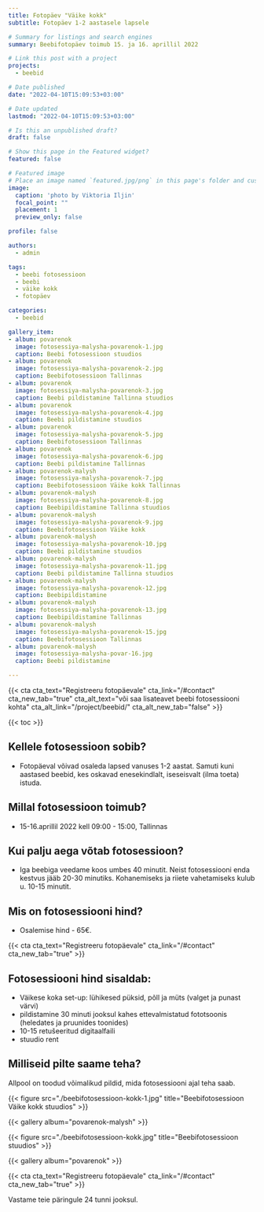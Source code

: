 ```yaml
---
title: Fotopäev "Väike kokk"
subtitle: Fotopäev 1-2 aastasele lapsele

# Summary for listings and search engines
summary: Beebifotopäev toimub 15. ja 16. aprillil 2022

# Link this post with a project
projects: 
  - beebid

# Date published
date: "2022-04-10T15:09:53+03:00"

# Date updated
lastmod: "2022-04-10T15:09:53+03:00"

# Is this an unpublished draft?
draft: false

# Show this page in the Featured widget?
featured: false

# Featured image
# Place an image named `featured.jpg/png` in this page's folder and customize its options here.
image:
  caption: 'photo by Viktoria Iljin'
  focal_point: ""
  placement: 1
  preview_only: false

profile: false

authors:
  - admin

tags:
  - beebi fotosessioon
  - beebi
  - väike kokk
  - fotopäev

categories:
  - beebid

gallery_item:
- album: povarenok
  image: fotosessiya-malysha-povarenok-1.jpg
  caption: Beebi fotosessioon stuudios 
- album: povarenok
  image: fotosessiya-malysha-povarenok-2.jpg
  caption: Beebifotosessioon Tallinnas
- album: povarenok
  image: fotosessiya-malysha-povarenok-3.jpg
  caption: Beebi pildistamine Tallinna stuudios
- album: povarenok
  image: fotosessiya-malysha-povarenok-4.jpg
  caption: Beebi pildistamine stuudios
- album: povarenok
  image: fotosessiya-malysha-povarenok-5.jpg
  caption: Beebifotosessioon Tallinnas
- album: povarenok
  image: fotosessiya-malysha-povarenok-6.jpg
  caption: Beebi pildistamine Tallinnas
- album: povarenok-malysh
  image: fotosessiya-malysha-povarenok-7.jpg
  caption: Beebifotosessioon Väike kokk Tallinnas  
- album: povarenok-malysh
  image: fotosessiya-malysha-povarenok-8.jpg
  caption: Beebipildistamine Tallinna stuudios 
- album: povarenok-malysh
  image: fotosessiya-malysha-povarenok-9.jpg
  caption: Beebifotosessioon Väike kokk  
- album: povarenok-malysh
  image: fotosessiya-malysha-povarenok-10.jpg
  caption: Beebi pildistamine stuudios  
- album: povarenok-malysh
  image: fotosessiya-malysha-povarenok-11.jpg
  caption: Beebi pildistamine Tallinna stuudios  
- album: povarenok-malysh
  image: fotosessiya-malysha-povarenok-12.jpg
  caption: Beebipildistamine  
- album: povarenok-malysh
  image: fotosessiya-malysha-povarenok-13.jpg
  caption: Beebipildistamine Tallinnas  
- album: povarenok-malysh
  image: fotosessiya-malysha-povarenok-15.jpg
  caption: Beebifotosessioon Tallinnas 
- album: povarenok-malysh
  image: fotosessiya-malysha-povar-16.jpg
  caption: Beebi pildistamine

---
```

{{< cta cta_text="Registreeru fotopäevale" cta_link="/#contact" cta_new_tab="true" cta_alt_text="või saa lisateavet beebi fotosessiooni kohta" cta_alt_link="/project/beebid/" cta_alt_new_tab="false" >}}

{{< toc >}}

## Kellele fotosessioon sobib?
- Fotopäeval võivad osaleda lapsed vanuses 1-2 aastat. Samuti kuni aastased beebid, kes oskavad enesekindlalt, iseseisvalt (ilma toeta) istuda.

## Millal fotosessioon toimub?
- 15-16.aprillil 2022 kell 09:00 - 15:00, Tallinnas

## Kui palju aega võtab fotosessioon?
- Iga beebiga veedame koos umbes 40 minutit. Neist fotosessiooni enda kestvus jääb 20-30 minutiks. Kohanemiseks ja riiete vahetamiseks kulub u. 10-15 minutit.

## Mis on fotosessiooni hind?
- Osalemise hind - 65€.

{{< cta cta_text="Registreeru fotopäevale" cta_link="/#contact" cta_new_tab="true" >}}

## Fotosessiooni hind sisaldab:
- Väikese koka set-up: lühikesed püksid, põll ja müts (valget ja punast värvi)
- pildistamine 30 minuti jooksul kahes ettevalmistatud fototsoonis (heledates ja pruunides toonides)
- 10-15 retušeeritud digitaalfaili
- stuudio rent

## Milliseid pilte saame teha?
Allpool on toodud võimalikud pildid, mida fotosessiooni ajal teha saab.

{{< figure src="./beebifotosessioon-kokk-1.jpg" title="Beebifotosessioon Väike kokk stuudios" >}}

{{< gallery album="povarenok-malysh" >}}

{{< figure src="./beebifotosessioon-kokk.jpg" title="Beebifotosessioon stuudios" >}}

{{< gallery album="povarenok" >}}

{{< cta cta_text="Registreeru fotopäevale" cta_link="/#contact" cta_new_tab="true" >}}

Vastame teie päringule 24 tunni jooksul.